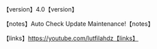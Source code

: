 【version】4.0【version】

【notes】Auto Check Update Maintenance!【notes】

【links】https://youtube.com/lutfilahdz【links】

